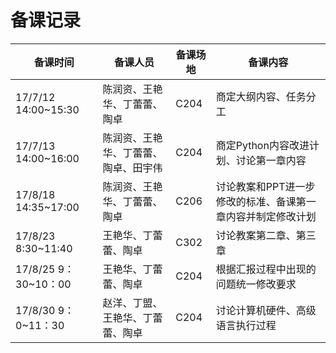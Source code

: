 # 备课记录
| 备课时间 | 备课人员 | 备课场地 | 备课内容 |
| ------------- | ----------------- | --------------| ----------------- |
|17/7/12 14:00~15:30|陈润资、王艳华、丁蕾蕾、陶卓|C204|商定大纲内容、任务分工|
|17/7/13 14:00~16:00|陈润资、王艳华、丁蕾蕾、陶卓、田宇伟|C204|商定Python内容改进计划、讨论第一章内容|
|17/8/18 14:35~17:00|陈润资、王艳华、丁蕾蕾、陶卓|C206|讨论教案和PPT进一步修改的标准、备课第一章内容并制定修改计划|
|17/8/23 8:30~11:40|王艳华、丁蕾蕾、陶卓|C302|讨论教案第二章、第三章|
|17/8/25 9：30~10：00|王艳华、丁蕾蕾、陶卓|C204|根据汇报过程中出现的问题统一修改要求|
|17/8/30 9：0~11：30|赵洋、丁盟、王艳华、丁蕾蕾、陶卓|C204|讨论计算机硬件、高级语言执行过程|
